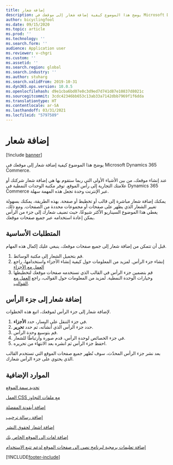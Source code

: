 ```yaml
---
title: إضافة شعار
description: يوضح هذا الموضوع كيفية إضافة شعار إلى موقعك في Microsoft Dynamics 365 Commerce.
author: bicyclingfool
ms.date: 09/15/2020
ms.topic: article
ms.prod: ''
ms.technology: ''
ms.search.form: ''
audience: Application user
ms.reviewer: v-chgri
ms.custom: ''
ms.assetid: ''
ms.search.region: global
ms.search.industry: ''
ms.author: stuharg
ms.search.validFrom: 2019-10-31
ms.dyn365.ops.version: 10.0.5
ms.openlocfilehash: d9e1cba6bd07e0c3d9ed7d741d87e10837d8021c
ms.sourcegitcommit: 3cdc42346bb653c13ab33a7142dbb7969f1f6dda
ms.translationtype: HT
ms.contentlocale: ar-SA
ms.lasthandoff: 03/31/2021
ms.locfileid: "5797589"
---
```

# <a name="add-a-logo"></a>إضافة شعار

[!include [banner](includes/banner.md)]

يوضح هذا الموضوع كيفية إضافة شعار إلى موقعك في Microsoft Dynamics 365 Commerce.

عند إنشاء موقعك، من بين الأشياء الأولى التي ربما ستقوم بها هي إضافة شعار شركتك أو علامتك التجارية إلى رأس الموقع. توفر مكتبة الوحدات النمطية في Dynamics 365 Commerce عبر الإنترنت وحدة تجعل هذه المهمة سهلة.

يمكنك إضافة شعار مباشرة إلى قالب أو تخطيط أو صفحة. بهذه الطريقة، يمكنك بسهولة تغيير الشعار الذي يظهر على صفحات أو مجموعات محددة من الصفحات. ومع ذلك، يغطي هذا الموضوع السيناريو الأكثر شيوعًا، حيث تضيف شعارك إلى جزء من الرأس يمكن إعادة استخدامه عبر جميع صفحات موقعك.

## <a name="prerequisites"></a>المتطلبات الأساسية

قبل أن تتمكن من إضافة شعار إلى جميع صفحات موقعك، ينبغي عليك إكمال هذه المهام.

1. قم بتحميل الشعار إلى مكتبة الوسائط.
1. إنشاء جزء الرأس. لمزيد من المعلومات حول كيفية إنشاء الأجزاء واستخدامها، راجع [العمل مع الأجزاء](work-with-fragments.md)
1. قم بتضمين جزء الرأس في القالب الذي تستخدمه صفحات موقعك لتخطيطها وخيارات الوحدة النمطية. لمزيد من المعلومات حول القوالب، راجع [العمل مع القوالب](work-with-templates.md).

## <a name="add-a-logo-to-a-header-fragment"></a>إضافة شعار إلى جزء الرأس

لإضافة شعار إلى جزء الرأس لموقعك، اتبع هذه الخطوات.

1. في جزء التنقل على اليسار، حدد **الأجزاء**.
1. حدد جزء الرأس الذي أنشأته، ثم حدد **تحرير**.
1. قم بتوسيع وحدة الرأس.
1. في جزء الخصائص لوحدة الرأس، قدم صورة وارتباطًا للشعار. 
1. احفظ جزء الرأس ثم انشره بعد الانتهاء من تحريره.

بعد نشر جزء الرأس المحدّث، سوف تُظهر جميع صفحات الموقع التي تستخدم القالب الذي يحتوي على جزء الرأس شعارك.

## <a name="additional-resources"></a>الموارد الإضافية

[تحديد سمة الموقع](select-site-theme.md)

[العمل CSS مع ملفات التجاوز](css-override-files.md)

[إضافة أيقونة المفضلة](add-favicon.md)

[إضافة رسالة ترحيب](add-welcome-message.md)

[إضافة إشعار لحقوق النشر](add-copyright-notice.md)

[إضافة لغات إلى الموقع الخاص بك](add-languages-to-site.md)

[إضافة تعليمات برمجية لبرنامج نصي إلى صفحات الموقع لدعم تتبع الاستخدام](add-telemetry.md)



[!INCLUDE[footer-include](../includes/footer-banner.md)]
